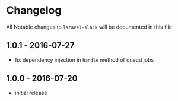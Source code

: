 # Changelog

All Notable changes to `laravel-slack` will be documented in this file

## 1.0.1 - 2016-07-27
- fix dependency injection in `handle` method of queud jobs

## 1.0.0 - 2016-07-20
- initial release

